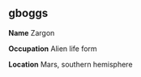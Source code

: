 ## gboggs

**Name**  Zargon

**Occupation** Alien life form

**Location** Mars, southern hemisphere
